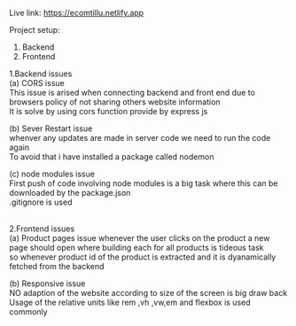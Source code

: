   Live  link:  https://ecomtillu.netlify.app

  Project setup: 
  1. Backend
  2. Frontend

  1.Backend issues<br>
   (a) CORS issue<br>
   This issue is arised when connecting backend and front end due to browsers policy of not sharing others website information<br>
   It is solve by using cors function provide by express js<br>
   
   (b) Sever Restart issue<br>
    whenver any updates are made in server code we need to run the code again<br>
    To avoid that i have installed a package called nodemon<br>
   
   (c)  node modules issue<br>
   First push of code involving node modules is a big task where this can be downloaded by the package.json<br>
   .gitignore is used<br><br>
   
   2.Frontend issues<br>
   (a) Product pages issue
   whenever the user clicks on the product a new page should open where building each for all products is tideous task<br>
   so whenever product id of the product is extracted and it is dyanamically fetched from the backend<br>
   
   (b)  Responsive issue<br>
   NO adaption of the website according to size of the screen is big draw back<br>
   Usage of the relative units like rem ,vh ,vw,em and flexbox is used  commonly<br>


 
   
   
